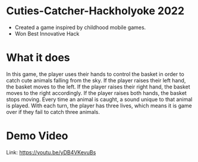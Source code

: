 # Cuties-Catcher-Hackholyoke 2022
* Created a game inspired by childhood mobile games.
* Won Best Innovative Hack

# What it does
In this game, the player uses their hands to control the basket in order to catch cute animals falling from the sky. If the player raises their left hand, the basket moves to the left. If the player raises their right hand, the basket moves to the right accordingly. If the player raises both hands, the basket stops moving. Every time an animal is caught, a sound unique to that animal is played. With each turn, the player has three lives, which means it is game over if they fail to catch three animals.

# Demo Video
Link: https://youtu.be/yDB4VKevuBs

